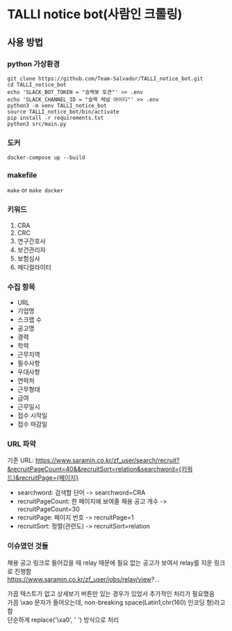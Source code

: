 # TALLI notice bot(사람인 크롤링)

## 사용 방법

### python 가상환경

```
git clone https://github.com/Team-Salvador/TALLI_notice_bot.git
cd TALLI_notice_bot
echo 'SLACK_BOT_TOKEN = "슬랙봇 토큰"' >> .env
echo 'SLACK_CHANNEL_ID = "슬랙 체널 아이디"' >> .env
python3 -m venv TALLI_notice_bot
source TALLI_notice_bot/bin/activate
pip install -r requirements.txt
python3 src/main.py
```

### 도커

`docker-compose up --build`

### makefile

`make` or `make docker`

### 키워드

1. CRA
2. CRC
3. 연구간호사
4. 보건관리자
5. 보험심사
6. 메디컬라이터

### 수집 항목

- URL
- 기업명
- 스크랩 수
- 공고명
- 경력
- 학력
- 근무지역
- 필수사항
- 우대사항
- 연락처
- 근무형태
- 급여
- 근무일시
- 접수 시작일
- 접수 마감일

### URL 파악  

기준 URL: https://www.saramin.co.kr/zf_user/search/recruit?&recruitPageCount=40&&recruitSort=relation&searchword={키워드}&recruitPage={페이지}

- searchword: 검색할 단어 -> searchword=CRA
- recruitPageCount: 한 페이지에 보여줄 채용 공고 개수 -> recruitPageCount=30
- recruitPage: 페이지 번호 -> recruitPage=1
- recruitSort: 정렬(관련도) -> recruitSort=relation

### 이슈였던 것들

채용 공고 링크로 들어갔을 때 relay 때문에 필요 없는 공고가 보여서 relay를 지운 링크로 진행함  
https://www.saramin.co.kr/zf_user/jobs/relay/view?...

가끔 텍스트가 없고 상세보기 버튼만 있는 경우가 있었서 추가적인 처리가 필요했음  
가끔 \xao 문자가 들어오는데, non-breaking space(Latin1,chr(160) 인코딩 형)라고 함  
단순하게 replace('\\xa0', ' ') 방식으로 처리 
